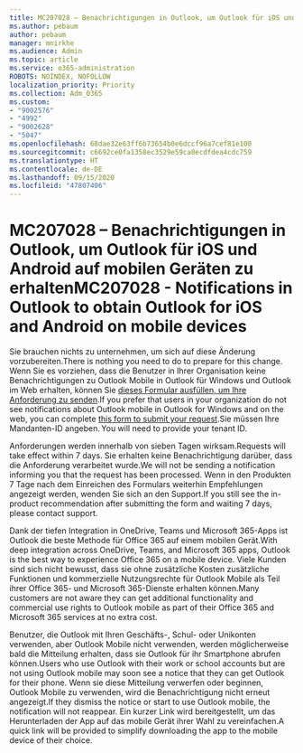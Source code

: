 ```yaml
---
title: MC207028 – Benachrichtigungen in Outlook, um Outlook für iOS und Android auf mobilen Geräten zu erhalten
ms.author: pebaum
author: pebaum
manager: mnirkhe
ms.audience: Admin
ms.topic: article
ms.service: o365-administration
ROBOTS: NOINDEX, NOFOLLOW
localization_priority: Priority
ms.collection: Adm_O365
ms.custom:
- "9002576"
- "4992"
- "9002628"
- "5047"
ms.openlocfilehash: 68dae32e63ff6b73654b0e6dccf96a7cef81e100
ms.sourcegitcommit: c6692ce0fa1358ec3529e59ca0ecdfdea4cdc759
ms.translationtype: HT
ms.contentlocale: de-DE
ms.lasthandoff: 09/15/2020
ms.locfileid: "47807406"
---
```

# <a name="mc207028---notifications-in-outlook-to-obtain-outlook-for-ios-and-android-on-mobile-devices"></a><span data-ttu-id="849b4-102">MC207028 – Benachrichtigungen in Outlook, um Outlook für iOS und Android auf mobilen Geräten zu erhalten</span><span class="sxs-lookup"><span data-stu-id="849b4-102">MC207028 - Notifications in Outlook to obtain Outlook for iOS and Android on mobile devices</span></span>

<span data-ttu-id="849b4-103">Sie brauchen nichts zu unternehmen, um sich auf diese Änderung vorzubereiten.</span><span class="sxs-lookup"><span data-stu-id="849b4-103">There is nothing you need to do to prepare for this change.</span></span> <span data-ttu-id="849b4-104">Wenn Sie es vorziehen, dass die Benutzer in Ihrer Organisation keine Benachrichtigungen zu Outlook Mobile in Outlook für Windows und Outlook im Web erhalten, können Sie [dieses Formular ausfüllen, um Ihre Anforderung zu senden](https://aka.ms/MC207028).</span><span class="sxs-lookup"><span data-stu-id="849b4-104">If you prefer that users in your organization do not see notifications about Outlook mobile in Outlook for Windows and on the web, you can complete [this form to submit your request](https://aka.ms/MC207028).</span></span><span data-ttu-id="849b4-105">Sie müssen Ihre Mandanten-ID angeben.</span><span class="sxs-lookup"><span data-stu-id="849b4-105"> You will need to provide your tenant ID.</span></span> 

<span data-ttu-id="849b4-106">Anforderungen werden innerhalb von sieben Tagen wirksam.</span><span class="sxs-lookup"><span data-stu-id="849b4-106">Requests will take effect within 7 days.</span></span> <span data-ttu-id="849b4-107">Sie erhalten keine Benachrichtigung darüber, dass die Anforderung verarbeitet wurde.</span><span class="sxs-lookup"><span data-stu-id="849b4-107">We will not be sending a notification informing you that the request has been processed.</span></span> <span data-ttu-id="849b4-108">Wenn in den Produkten 7 Tage nach dem Einreichen des Formulars weiterhin Empfehlungen angezeigt werden, wenden Sie sich an den Support.</span><span class="sxs-lookup"><span data-stu-id="849b4-108">If you still see the in-product recommendation after submitting the form and waiting 7 days, please contact support.</span></span>

<span data-ttu-id="849b4-109">Dank der tiefen Integration in OneDrive, Teams und Microsoft 365-Apps ist Outlook die beste Methode für Office 365 auf einem mobilen Gerät.</span><span class="sxs-lookup"><span data-stu-id="849b4-109">With deep integration across OneDrive, Teams, and Microsoft 365 apps, Outlook is the best way to experience Office 365 on a mobile device.</span></span> <span data-ttu-id="849b4-110">Viele Kunden sind sich nicht bewusst, dass sie ohne zusätzliche Kosten zusätzliche Funktionen und kommerzielle Nutzungsrechte für Outlook Mobile als Teil ihrer Office 365- und Microsoft 365-Dienste erhalten können.</span><span class="sxs-lookup"><span data-stu-id="849b4-110">Many customers are not aware they can get additional functionality and commercial use rights to Outlook mobile as part of their Office 365 and Microsoft 365 services at no extra cost.</span></span>

<span data-ttu-id="849b4-111">Benutzer, die Outlook mit Ihren Geschäfts-, Schul- oder Unikonten verwenden, aber Outlook Mobile nicht verwenden, werden möglicherweise bald die Mitteilung erhalten, dass sie Outlook für ihr Smartphone abrufen können.</span><span class="sxs-lookup"><span data-stu-id="849b4-111">Users who use Outlook with their work or school accounts but are not using Outlook mobile may soon see a notice that they can get Outlook for their phone.</span></span> <span data-ttu-id="849b4-112">Wenn sie diese Mitteilung verwerfen oder beginnen, Outlook Mobile zu verwenden, wird die Benachrichtigung nicht erneut angezeigt.</span><span class="sxs-lookup"><span data-stu-id="849b4-112">If they dismiss the notice or start to use Outlook mobile, the notification will not reappear.</span></span> <span data-ttu-id="849b4-113">Ein kurzer Link wird bereitgestellt, um das Herunterladen der App auf das mobile Gerät ihrer Wahl zu vereinfachen.</span><span class="sxs-lookup"><span data-stu-id="849b4-113">A quick link will be provided to simplify downloading the app to the mobile device of their choice.</span></span>
